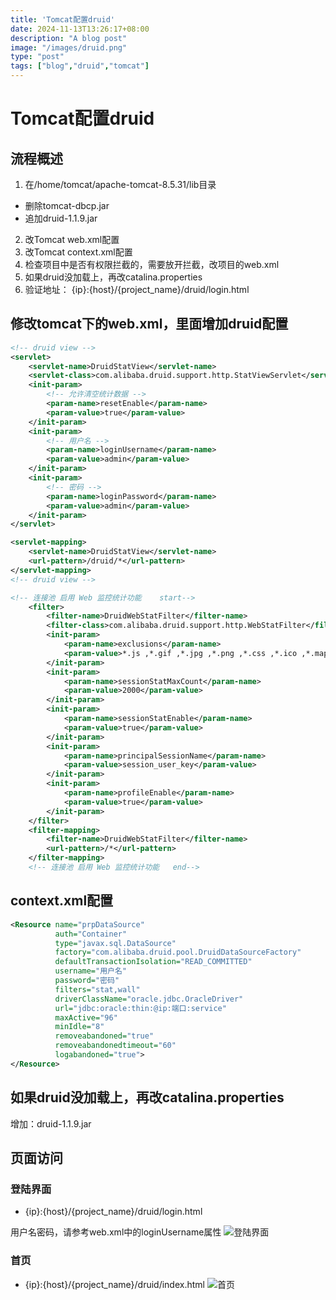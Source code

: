 ```yaml
---
title: 'Tomcat配置druid'
date: 2024-11-13T13:26:17+08:00
description: "A blog post"
image: "/images/druid.png"
type: "post"
tags: ["blog","druid","tomcat"]
---
```


# Tomcat配置druid
## 流程概述
1. 在/home/tomcat/apache-tomcat-8.5.31/lib目录
  * 删除tomcat-dbcp.jar
  * 追加druid-1.1.9.jar
2. 改Tomcat web.xml配置
3. 改Tomcat context.xml配置
4. 检查项目中是否有权限拦截的，需要放开拦截，改项目的web.xml
5. 如果druid没加载上，再改catalina.properties
6. 验证地址： {ip}:{host}/{project_name}/druid/login.html

## 修改tomcat下的web.xml，里面增加druid配置
```xml
<!-- druid view -->
<servlet>
    <servlet-name>DruidStatView</servlet-name>
    <servlet-class>com.alibaba.druid.support.http.StatViewServlet</servlet-class>
    <init-param>
        <!-- 允许清空统计数据 -->
        <param-name>resetEnable</param-name>
        <param-value>true</param-value>
    </init-param>
    <init-param>
        <!-- 用户名 -->
        <param-name>loginUsername</param-name>
        <param-value>admin</param-value>
    </init-param>
    <init-param>
        <!-- 密码 -->
        <param-name>loginPassword</param-name>
        <param-value>admin</param-value>
    </init-param>
</servlet>

<servlet-mapping>
    <servlet-name>DruidStatView</servlet-name>
    <url-pattern>/druid/*</url-pattern>
</servlet-mapping>
<!-- druid view -->

<!-- 连接池 启用 Web 监控统计功能    start-->
	<filter>
		<filter-name>DruidWebStatFilter</filter-name>
		<filter-class>com.alibaba.druid.support.http.WebStatFilter</filter-class>
		<init-param>
			<param-name>exclusions</param-name>
			<param-value>*.js ,*.gif ,*.jpg ,*.png ,*.css ,*.ico ,*.map,/druid/*</param-value>
		</init-param>
		<init-param>
			<param-name>sessionStatMaxCount</param-name>
			<param-value>2000</param-value>
		</init-param>
		<init-param>
			<param-name>sessionStatEnable</param-name>
			<param-value>true</param-value>
		</init-param>
		<init-param>
			<param-name>principalSessionName</param-name>
			<param-value>session_user_key</param-value>
		</init-param>
		<init-param>
			<param-name>profileEnable</param-name>
			<param-value>true</param-value>
		</init-param>
	</filter>
	<filter-mapping>
		<filter-name>DruidWebStatFilter</filter-name>
		<url-pattern>/*</url-pattern>
	</filter-mapping>
	<!-- 连接池 启用 Web 监控统计功能   end-->
```
## context.xml配置
```xml
<Resource name="prpDataSource"
          auth="Container"
          type="javax.sql.DataSource"
          factory="com.alibaba.druid.pool.DruidDataSourceFactory"
          defaultTransactionIsolation="READ_COMMITTED"
          username="用户名"
          password="密码"
          filters="stat,wall"
          driverClassName="oracle.jdbc.OracleDriver"
          url="jdbc:oracle:thin:@ip:端口:service"
          maxActive="96"
          minIdle="8"
          removeabandoned="true"
          removeabandonedtimeout="60"
          logabandoned="true">
</Resource>
```

## 如果druid没加载上，再改catalina.properties
增加：druid-1.1.9.jar

## 页面访问
### 登陆界面
* {ip}:{host}/{project_name}/druid/login.html

用户名密码，请参考web.xml中的loginUsername属性
![登陆界面](/images/druid/login.png)

### 首页
* {ip}:{host}/{project_name}/druid/index.html
![首页](/images/druid/index.png)
